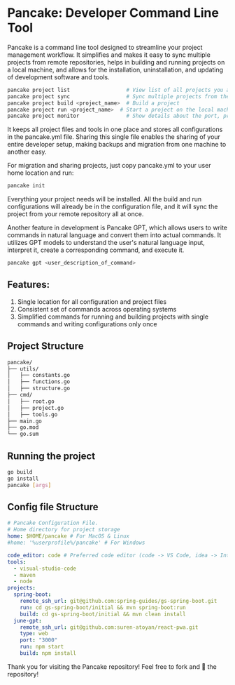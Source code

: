 # Pancake: Developer Command Line Tool

Pancake is a command line tool designed to streamline your project management workflow. It simplifies and makes it easy to sync multiple projects from remote repositories, helps in building and running projects on a local machine, and allows for the installation, uninstallation, and updating of development software and tools. 

```bash
pancake project list                  # View list of all projects you are working on
pancake project sync                  # Sync multiple projects from the remote repository 
pancake project build <project_name>  # Build a project
pancake project run <project_name>  # Start a project on the local machine
pancake project monitor               # Show details about the port, process PID, and uptime
```
It keeps all project files and tools in one place and stores all configurations in the pancake.yml file. Sharing this single file enables the sharing of your entire developer setup, making backups and migration from one machine to another easy.

For migration and sharing projects, just copy pancake.yml to your user home location and run:
```bash
pancake init
```
Everything your project needs will be installed. All the build and run configurations will already be in the configuration file, and it will sync the project from your remote repository all at once.


Another feature in development is Pancake GPT, which allows users to write commands in natural language and convert them into actual commands. It utilizes GPT models to understand the user's natural language input, interpret it, create a corresponding command, and execute it.

```bash
pancake gpt <user_description_of_command>
```

## Features:
1. Single location for all configuration and project files
2. Consistent set of commands across operating systems
3. Simplified commands for running and building projects with single commands and writing configurations only once

## Project Structure

```bash
pancake/
├── utils/
│   ├── constants.go
│   ├── functions.go
│   ├── structure.go
├── cmd/
│   ├── root.go
│   ├── project.go
│   ├── tools.go
├── main.go
├── go.mod
└── go.sum

```

## Running the project

```bash
go build
go install
pancake [args]
```

## Config file Structure
```yml
# Pancake Configuration File.
# Home directory for project storage
home: $HOME/pancake # For MacOS & Linux
#home: '%userprofile%/pancake' # For Windows

code_editor: code # Preferred code editor (code -> VS Code, idea -> IntelliJ IDE)
tools:
  - visual-studio-code
  - maven
  - node
projects:
  spring-boot:
    remote_ssh_url: git@github.com:spring-guides/gs-spring-boot.git
    run: cd gs-spring-boot/initial && mvn spring-boot:run
    build: cd gs-spring-boot/initial && mvn clean install
  june-gpt:
    remote_ssh_url: git@github.com:suren-atoyan/react-pwa.git
    type: web
    port: "3000"
    run: npm start
    build: npm install
```

Thank you for visiting the Pancake repository! Feel free to fork and 🌟 the repository!


